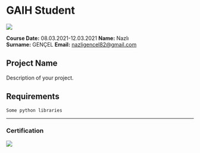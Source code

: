 # GAIH Student 
![](img/newlogo.png)

**Course Date:** 08.03.2021-12.03.2021
**Name:** Nazlı  
**Surname:** GENÇEL
**Email:** nazligencel82@gmail.com  
  

## Project Name
Description of your project.

## Requirements
```
Some python libraries

```
---

### Certification
![](img/TopLearnerCertificate.png)

